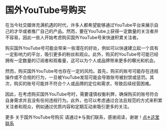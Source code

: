 # 国外YouTube号购买

在当今社交媒体充满机遇的时代，许多人都希望能够通过YouTube平台来展示自己的才华或者推广自己的产品。然而，要在YouTube上获得一定数量的关注者并不容易，因此一些人开始考虑购买国外YouTube号来快速积累关注者。

购买国外YouTube号可能会带来一些潜在的好处，例如可以快速建立起一个具有一定影响力的平台，吸引更多的粉丝和观众。此外，购买的YouTube号可能已经拥有一定数量的订阅者和观看量，这可以为个人或品牌带来更多的曝光和机会。

然而，购买国外YouTube号也存在一定的风险。首先，购买的账号可能存在违规操作或不合规的行为，一旦被YouTube发现可能会导致账号被封禁或惩罚。其次，购买的账号可能并不符合个人或品牌的定位和需求，导致后续经营困难。

因此，在考虑购买国外YouTube号时，需要谨慎权衡利弊，确保购买的账号符合自身需求并且没有任何违规行为。此外，也可以考虑通过合法且规范的方式来积累关注者和观众，例如通过优质内容和定期互动来吸引更多的关注。

更多 关于国外YouTube号购买 请通过✈与我们联系，感谢阅读，谢谢！[点✈这里联系](https://ads.k02.cc)